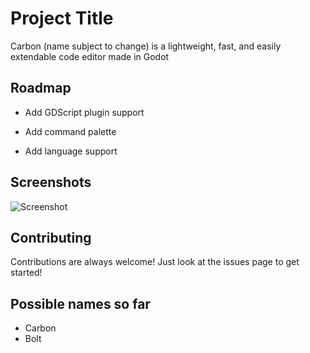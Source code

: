 
# Project Title

Carbon (name subject to change) is a lightweight, fast, and easily extendable code editor made in Godot


## Roadmap

- Add GDScript plugin support

- Add command palette

- Add language support


## Screenshots

![Screenshot](https://github.com/user-attachments/assets/a3f3626c-df2e-4aa3-a443-f72be72fb156)

## Contributing

Contributions are always welcome! Just look at the issues page to get started!

## Possible names so far

- Carbon
- Bolt
